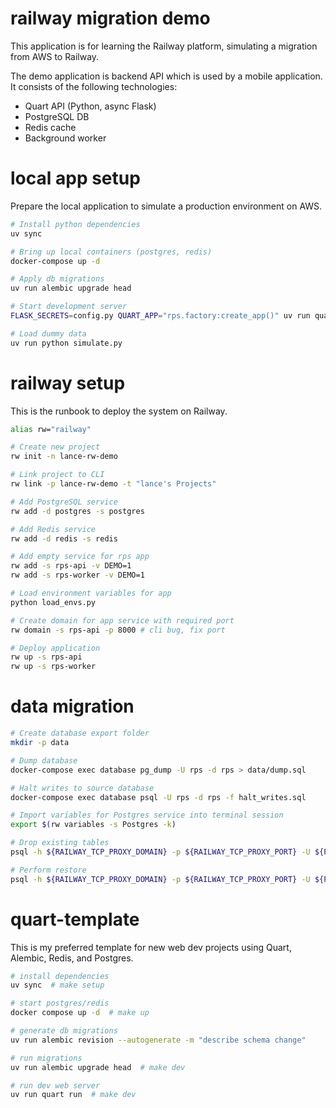 # railway migration demo

This application is for learning the Railway platform, simulating a migration from AWS to Railway.

The demo application is backend API which is used by a mobile application. It consists of the following technologies:
* Quart API (Python, async Flask)
* PostgreSQL DB
* Redis cache
* Background worker

# local app setup

Prepare the local application to simulate a production environment on AWS.

```bash
# Install python dependencies
uv sync

# Bring up local containers (postgres, redis)
docker-compose up -d

# Apply db migrations
uv run alembic upgrade head

# Start development server
FLASK_SECRETS=config.py QUART_APP="rps.factory:create_app()" uv run quart --debug run

# Load dummy data
uv run python simulate.py
```

# railway setup

This is the runbook to deploy the system on Railway.

```bash
alias rw="railway"

# Create new project
rw init -n lance-rw-demo

# Link project to CLI
rw link -p lance-rw-demo -t "lance's Projects"

# Add PostgreSQL service
rw add -d postgres -s postgres

# Add Redis service
rw add -d redis -s redis

# Add empty service for rps app
rw add -s rps-api -v DEMO=1
rw add -s rps-worker -v DEMO=1

# Load environment variables for app
python load_envs.py

# Create domain for app service with required port
rw domain -s rps-api -p 8000 # cli bug, fix port

# Deploy application
rw up -s rps-api
rw up -s rps-worker
```

# data migration

```bash
# Create database export folder
mkdir -p data

# Dump database
docker-compose exec database pg_dump -U rps -d rps > data/dump.sql

# Halt writes to source database
docker-compose exec database psql -U rps -d rps -f halt_writes.sql

# Import variables for Postgres service into terminal session
export $(rw variables -s Postgres -k)

# Drop existing tables
psql -h ${RAILWAY_TCP_PROXY_DOMAIN} -p ${RAILWAY_TCP_PROXY_PORT} -U ${PGUSER} -d ${PGDATABASE} -f drop_tables.sql

# Perform restore
psql -h ${RAILWAY_TCP_PROXY_DOMAIN} -p ${RAILWAY_TCP_PROXY_PORT} -U ${PGUSER} -d ${PGDATABASE} -f data/dump.sql
```

# quart-template

This is my preferred template for new web dev projects using Quart, Alembic, Redis, and Postgres.

```bash
# install dependencies
uv sync  # make setup

# start postgres/redis
docker compose up -d  # make up

# generate db migrations
uv run alembic revision --autogenerate -m "describe schema change"

# run migrations
uv run alembic upgrade head  # make dev

# run dev web server
uv run quart run  # make dev
```
